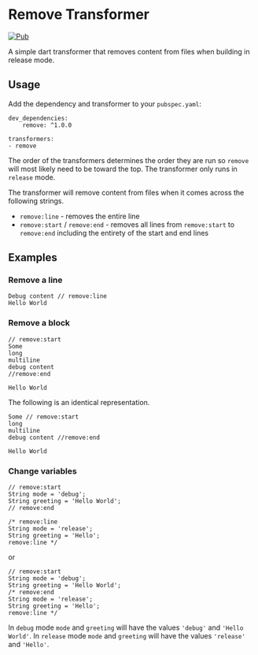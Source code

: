 # Remove Transformer
[![Pub](https://img.shields.io/pub/v/remove_transformer.svg)](https://pub.dartlang.org/packages/remove_transformer)

A simple dart transformer that removes content from files when building in release mode.

## Usage
Add the dependency and transformer to your `pubspec.yaml`:

    dev_dependencies:
        remove: ^1.0.0
     
    transformers:
    - remove

The order of the transformers determines the order they are run so `remove`
will most likely need to be toward the top. The transformer only runs in `release` mode.

The transformer will remove content from files when it comes across the following strings.
- `remove:line` - removes the entire line
- `remove:start` / `remove:end` - removes all lines from `remove:start` to `remove:end`
including the entirety of the start and end lines

## Examples
### Remove a line

    Debug content // remove:line
    Hello World

### Remove a block

    // remove:start
    Some
    long
    multiline
    debug content
    //remove:end
     
    Hello World

The following is an identical representation.

    Some // remove:start
    long
    multiline
    debug content //remove:end
     
    Hello World

### Change variables

    // remove:start
    String mode = 'debug';
    String greeting = 'Hello World';
    // remove:end
     
    /* remove:line
    String mode = 'release';
    String greeting = 'Hello';
    remove:line */

or

    // remove:start
    String mode = 'debug';
    String greeting = 'Hello World';
    /* remove:end
    String mode = 'release';
    String greeting = 'Hello';
    remove:line */

In `debug` mode `mode` and `greeting` will have the values `'debug'` and `'Hello World'`.
In `release` mode `mode` and `greeting` will have the values `'release'` and `'Hello'`.
